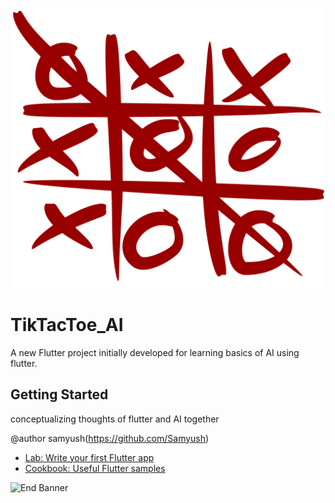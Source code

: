![samyush Banner](https://github.com/Samyush/TikTacToe_AI/blob/master/images/aluCross.png)


# TikTacToe_AI

A new Flutter project initially developed for learning basics of AI using flutter.

## Getting Started
conceptualizing thoughts of flutter and AI together

@author samyush(https://github.com/Samyush)


- [Lab: Write your first Flutter app](https://flutter.dev/docs/get-started/codelab)
- [Cookbook: Useful Flutter samples](https://flutter.dev/docs/cookbook)

![End Banner](https://github.com/londonappbrewery/Images/blob/master/readme-end-banner.png)